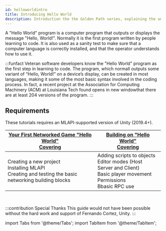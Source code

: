 ```yaml
---
id: helloworldintro
title: Introducing Hello World
description: Introduction the the Golden Path series, explaining the undeerliying aim of the series. 
---
```


A "Hello World" program is a computer program that outputs or displays the message "Hello, World!". Normally it is the first program written by people learning to code. It  is also  used as a sanity test to make sure that a computer language is correctly installed, and that the operator understands how to use it.

:::funfact
Veteran software developers know the "Hello World" program as the first step in learning to code. The program, which normall outputs some variant of “Hello, World!” on a device’s display, can be created in most languages, making it some of the most basic syntax involved in the coding process. In fact, a recent project at the Association for Computing Machinery (ACM) at Louisiana Tech found opens in new windowthat there are at least 204 versions of the program.
:::

## Requirements

These tutorials requires an MLAPI-supported version of Unity (2019.4+).


<div class="table-columns-plain">

| [Your First Networked Game "Hello World"<br/> Covering](helloworldpartone.md)| [Building on "Hello World"<br/> Covering ](helloworldparttwo.md)|
| -- | -- |
| Creating a new project<br/>  Installing MLAPI<br/>   Creating and testing the basic networking building blocks<br/> |   Adding scripts to objects<br/> Editor modes (Host Server and Client)<br/> Basic player movement<br/>Permissions <br/>Bbasic RPC use  | 
<br/> 

</div>




:::contribution Special Thanks
This guide would not have been possible without the hard work and support of Fernando Cortez, Unity. 
:::

import Tabs from '@theme/Tabs';
import TabItem from '@theme/TabItem';